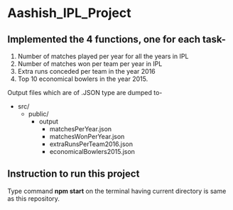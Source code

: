 # Aashish_IPL_Project

## Implemented the 4 functions, one for each task-  
  1. Number of matches played per year for all the years in IPL
  2. Number of matches won per team per year in IPL
  3. Extra runs conceded per team in the year 2016
  4. Top 10 economical bowlers in the year 2015.

Output files which are of .JSON type are dumped to-
* src/
  * public/
     * output
        * matchesPerYear.json 
        * matchesWonPerYear.json
        * extraRunsPerTeam2016.json
        * economicalBowlers2015.json



## Instruction to run this project
Type command **npm start** on the terminal having current directory is same as this repository.


